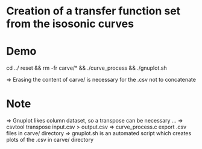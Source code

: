 # Creation of a transfer function set from the isosonic curves


# Demo

cd ../
reset && rm -fr carve/* && ./curve_process && ./gnuplot.sh

=> Erasing the content of carve/ is necessary for the .csv not to concatenate


# Note

=> Gnuplot likes column dataset, so a transpose can be necessary ...
	=> csvtool transpose input.csv > output.csv
=> curve_process.c export .csv files in carve/ directory
=> gnuplot.sh is an automated script which creates plots of the .csv in carve/ directory





